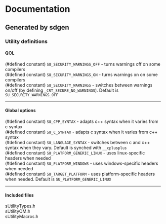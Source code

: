 # Documentation  
## Generated by sdgen  
### Utility definitions
#### QOL
(#defined constant) `SU_SECURITY_WARNINGS_OFF` - turns warnings off on some compilers  
(#defined constant) `SU_SECURITY_WARNINGS_ON` - turns warnings on on some compilers  
(#defined constant) `SU_SECURITY_WARNINGS` - switches between warnings on/off (by defining `_CRT_SECURE_NO_WARNINGS`). Default is `SU_SECURITY_WARNINGS_OFF`  

---

#### Global options
(#defined constant) `SU_CPP_SYNTAX` - adapts c++ syntax when it varies from c syntax  
(#defined constant) `SU_C_SYNTAX` - adapts c syntax when it varies from c++ syntax  
(#defined constant) `SU_LANGUAGE_SYNTAX` - switches between c and c++ syntax when they vary. Default is synched with `__cplusplus`  
(#defined constant) `SU_PLATFORM_GENERIC_LINUX` - uses linux-specific headers when needed  
(#defined constant) `SU_PLATFORM_WINDOWS` - uses windows-specific headers when needed  
(#defined constant) `SU_TARGET_PLATFORM` - uses platform-specific headers when needed. Default is `SU_PLATFORM_GENERIC_LINUX`  

---

#### Included files
sUtilityTypes.h  
sUtilityOM.h  
sUtilityMacros.h
